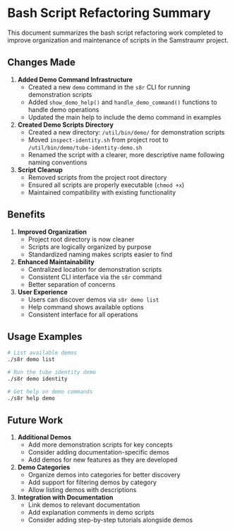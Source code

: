 # Bash Script Refactoring Summary

This document summarizes the bash script refactoring work completed to improve organization and maintenance of scripts in the Samstraumr project.

## Changes Made

1. **Added Demo Command Infrastructure**
   - Created a new `demo` command in the `s8r` CLI for running demonstration scripts
   - Added `show_demo_help()` and `handle_demo_command()` functions to handle demo operations
   - Updated the main help to include the demo command in examples
2. **Created Demo Scripts Directory**
   - Created a new directory: `/util/bin/demo/` for demonstration scripts
   - Moved `inspect-identity.sh` from project root to `/util/bin/demo/tube-identity-demo.sh`
   - Renamed the script with a clearer, more descriptive name following naming conventions
3. **Script Cleanup**
   - Removed scripts from the project root directory
   - Ensured all scripts are properly executable (`chmod +x`)
   - Maintained compatibility with existing functionality

## Benefits

1. **Improved Organization**
   - Project root directory is now cleaner
   - Scripts are logically organized by purpose
   - Standardized naming makes scripts easier to find
2. **Enhanced Maintainability**
   - Centralized location for demonstration scripts
   - Consistent CLI interface via the `s8r` command
   - Better separation of concerns
3. **User Experience**
   - Users can discover demos via `s8r demo list`
   - Help command shows available options
   - Consistent interface for all operations

## Usage Examples

```bash
# List available demos
./s8r demo list

# Run the tube identity demo
./s8r demo identity

# Get help on demo commands
./s8r help demo
```

## Future Work

1. **Additional Demos**
   - Add more demonstration scripts for key concepts
   - Consider adding documentation-specific demos
   - Add demos for new features as they are developed
2. **Demo Categories**
   - Organize demos into categories for better discovery
   - Add support for filtering demos by category
   - Allow listing demos with descriptions
3. **Integration with Documentation**
   - Link demos to relevant documentation
   - Add explanation comments in demo scripts
   - Consider adding step-by-step tutorials alongside demos
